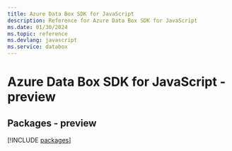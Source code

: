 ```yaml
---
title: Azure Data Box SDK for JavaScript
description: Reference for Azure Data Box SDK for JavaScript
ms.date: 01/30/2024
ms.topic: reference
ms.devlang: javascript
ms.service: databox
---
```

# Azure Data Box SDK for JavaScript - preview
## Packages - preview
[!INCLUDE [packages](data-box-index.md)]